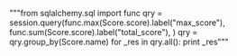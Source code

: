 """from sqlalchemy.sql import func
qry = session.query(func.max(Score.score).label("max_score"), 
                    func.sum(Score.score).label("total_score"),
                    )
qry = qry.group_by(Score.name)
for _res in qry.all():
    print _res"""